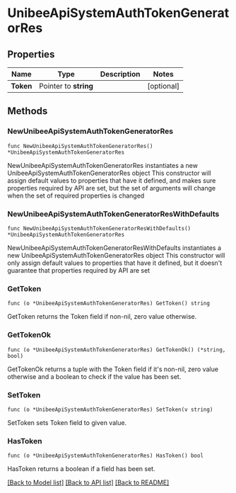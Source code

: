 # UnibeeApiSystemAuthTokenGeneratorRes

## Properties

Name | Type | Description | Notes
------------ | ------------- | ------------- | -------------
**Token** | Pointer to **string** |  | [optional] 

## Methods

### NewUnibeeApiSystemAuthTokenGeneratorRes

`func NewUnibeeApiSystemAuthTokenGeneratorRes() *UnibeeApiSystemAuthTokenGeneratorRes`

NewUnibeeApiSystemAuthTokenGeneratorRes instantiates a new UnibeeApiSystemAuthTokenGeneratorRes object
This constructor will assign default values to properties that have it defined,
and makes sure properties required by API are set, but the set of arguments
will change when the set of required properties is changed

### NewUnibeeApiSystemAuthTokenGeneratorResWithDefaults

`func NewUnibeeApiSystemAuthTokenGeneratorResWithDefaults() *UnibeeApiSystemAuthTokenGeneratorRes`

NewUnibeeApiSystemAuthTokenGeneratorResWithDefaults instantiates a new UnibeeApiSystemAuthTokenGeneratorRes object
This constructor will only assign default values to properties that have it defined,
but it doesn't guarantee that properties required by API are set

### GetToken

`func (o *UnibeeApiSystemAuthTokenGeneratorRes) GetToken() string`

GetToken returns the Token field if non-nil, zero value otherwise.

### GetTokenOk

`func (o *UnibeeApiSystemAuthTokenGeneratorRes) GetTokenOk() (*string, bool)`

GetTokenOk returns a tuple with the Token field if it's non-nil, zero value otherwise
and a boolean to check if the value has been set.

### SetToken

`func (o *UnibeeApiSystemAuthTokenGeneratorRes) SetToken(v string)`

SetToken sets Token field to given value.

### HasToken

`func (o *UnibeeApiSystemAuthTokenGeneratorRes) HasToken() bool`

HasToken returns a boolean if a field has been set.


[[Back to Model list]](../README.md#documentation-for-models) [[Back to API list]](../README.md#documentation-for-api-endpoints) [[Back to README]](../README.md)


